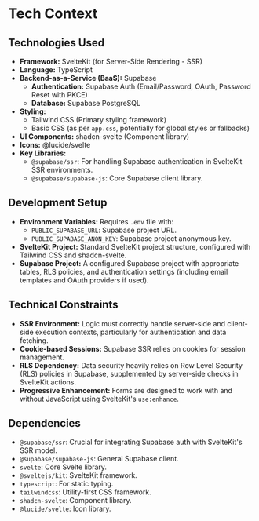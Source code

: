 # Tech Context

## Technologies Used

- **Framework:** SvelteKit (for Server-Side Rendering - SSR)
- **Language:** TypeScript
- **Backend-as-a-Service (BaaS):** Supabase
  - **Authentication:** Supabase Auth (Email/Password, OAuth, Password Reset with PKCE)
  - **Database:** Supabase PostgreSQL
- **Styling:**
  - Tailwind CSS (Primary styling framework)
  - Basic CSS (as per `app.css`, potentially for global styles or fallbacks)
- **UI Components:** shadcn-svelte (Component library)
- **Icons:** @lucide/svelte
- **Key Libraries:**
  - `@supabase/ssr`: For handling Supabase authentication in SvelteKit SSR environments.
  - `@supabase/supabase-js`: Core Supabase client library.

## Development Setup

- **Environment Variables:** Requires `.env` file with:
  - `PUBLIC_SUPABASE_URL`: Supabase project URL.
  - `PUBLIC_SUPABASE_ANON_KEY`: Supabase project anonymous key.
- **SvelteKit Project:** Standard SvelteKit project structure, configured with Tailwind CSS and shadcn-svelte.
- **Supabase Project:** A configured Supabase project with appropriate tables, RLS policies, and authentication settings (including email templates and OAuth providers if used).

## Technical Constraints

- **SSR Environment:** Logic must correctly handle server-side and client-side execution contexts, particularly for authentication and data fetching.
- **Cookie-based Sessions:** Supabase SSR relies on cookies for session management.
- **RLS Dependency:** Data security heavily relies on Row Level Security (RLS) policies in Supabase, supplemented by server-side checks in SvelteKit actions.
- **Progressive Enhancement:** Forms are designed to work with and without JavaScript using SvelteKit's `use:enhance`.

## Dependencies

- `@supabase/ssr`: Crucial for integrating Supabase auth with SvelteKit's SSR model.
- `@supabase/supabase-js`: General Supabase client.
- `svelte`: Core Svelte library.
- `@sveltejs/kit`: SvelteKit framework.
- `typescript`: For static typing.
- `tailwindcss`: Utility-first CSS framework.
- `shadcn-svelte`: Component library.
- `@lucide/svelte`: Icon library. 